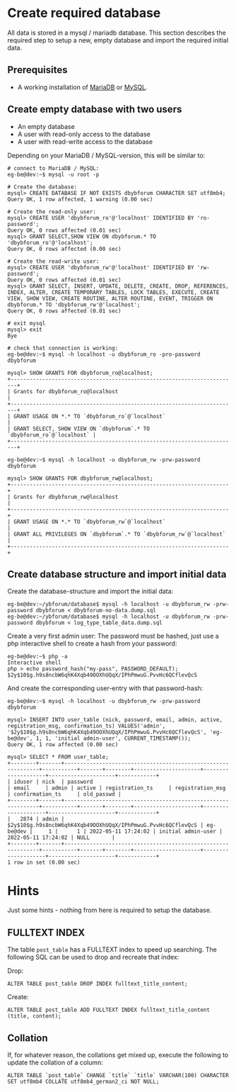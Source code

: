 # Create required database
All data is stored in a mysql / mariadb database. This section describes the required step to setup a new, empty database and import the required initial data.

## Prerequisites
- A working installation of [MariaDB](https://mariadb.org/) or [MySQL](https://www.mysql.com).

## Create empty database with two users
- An empty database
- A user with read-only access to the database
- A user with read-write access to the database

Depending on your MariaDB / MySQL-version, this will be similar to:
```
# connect to MariaDB / MySQL:
eg-be@dev:~$ mysql -u root -p

# Create the database:
mysql> CREATE DATABASE IF NOT EXISTS dbybforum CHARACTER SET utf8mb4;
Query OK, 1 row affected, 1 warning (0.00 sec)

# Create the read-only user:
mysql> CREATE USER 'dbybforum_ro'@'localhost' IDENTIFIED BY 'ro-password';
Query OK, 0 rows affected (0.01 sec)
mysql> GRANT SELECT,SHOW VIEW ON dbybforum.* TO 'dbybforum_ro'@'localhost';
Query OK, 0 rows affected (0.00 sec)

# Create the read-write user:
mysql> CREATE USER 'dbybforum_rw'@'localhost' IDENTIFIED BY 'rw-password';
Query OK, 0 rows affected (0.01 sec)
mysql> GRANT SELECT, INSERT, UPDATE, DELETE, CREATE, DROP, REFERENCES, INDEX, ALTER, CREATE TEMPORARY TABLES, LOCK TABLES, EXECUTE, CREATE VIEW, SHOW VIEW, CREATE ROUTINE, ALTER ROUTINE, EVENT, TRIGGER ON dbybforum.* TO 'dbybforum_rw'@'localhost';
Query OK, 0 rows affected (0.01 sec)

# exit mysql
mysql> exit
Bye

# check that connection is working:
eg-be@dev:~$ mysql -h localhost -u dbybforum_ro -pro-password dbybforum

mysql> SHOW GRANTS FOR dbybforum_ro@localhost;
+------------------------------------------------------------------------+
| Grants for dbybforum_ro@localhost                                      |
+------------------------------------------------------------------------+
| GRANT USAGE ON *.* TO `dbybforum_ro`@`localhost`                       |
| GRANT SELECT, SHOW VIEW ON `dbybforum`.* TO `dbybforum_ro`@`localhost` |
+------------------------------------------------------------------------+

eg-be@dev:~$ mysql -h localhost -u dbybforum_rw -prw-password dbybforum

mysql> SHOW GRANTS FOR dbybforum_rw@localhost;
+---------------------------------------------------------------------+
| Grants for dbybforum_rw@localhost                                   |
+---------------------------------------------------------------------+
| GRANT USAGE ON *.* TO `dbybforum_rw`@`localhost`                    |
| GRANT ALL PRIVILEGES ON `dbybforum`.* TO `dbybforum_rw`@`localhost` |
+---------------------------------------------------------------------+
```

## Create database structure and import initial data
Create the database-structure and import the initial data:
```
eg-be@dev:~/ybforum/database$ mysql -h localhost -u dbybforum_rw -prw-password dbybforum < dbybforum-no-data.dump.sql 
eg-be@dev:~/ybforum/database$ mysql -h localhost -u dbybforum_rw -prw-password dbybforum < log_type_table_data.dump.sql 
```

Create a very first admin user:
The password must be hashed, just use a php interactive shell to create a hash from your password:
```
eg-be@dev:~$ php -a
Interactive shell
php > echo password_hash("my-pass", PASSWORD_DEFAULT);
$2y$10$g.h9s8ncbW6qhK4Xqb49OOXhUQqX/IPhPmwuG.PvvHc6QCflevQcS
```
And create the corresponding user-entry with that password-hash:
```
eg-be@dev:~$ mysql -h localhost -u dbybforum_rw -prw-password dbybforum

mysql> INSERT INTO user_table (nick, password, email, admin, active, registration_msg, confirmation_ts) VALUES('admin', '$2y$10$g.h9s8ncbW6qhK4Xqb49OOXhUQqX/IPhPmwuG.PvvHc6QCflevQcS', 'eg-be@dev', 1, 1, 'initial admin-user', CURRENT_TIMESTAMP());
Query OK, 1 row affected (0.00 sec)

mysql> SELECT * FROM user_table;
+--------+-------+--------------------------------------------------------------+-----------+-------+--------+---------------------+--------------------+---------------------+------------+
| iduser | nick  | password                                                     | email     | admin | active | registration_ts     | registration_msg   | confirmation_ts     | old_passwd |
+--------+-------+--------------------------------------------------------------+-----------+-------+--------+---------------------+--------------------+---------------------+------------+
|   2874 | admin | $2y$10$g.h9s8ncbW6qhK4Xqb49OOXhUQqX/IPhPmwuG.PvvHc6QCflevQcS | eg-be@dev |     1 |      1 | 2022-05-11 17:24:02 | initial admin-user | 2022-05-11 17:24:02 | NULL       |
+--------+-------+--------------------------------------------------------------+-----------+-------+--------+---------------------+--------------------+---------------------+------------+
1 row in set (0.00 sec)
```

# Hints
Just some hints - nothing from here is required to setup the database.

## FULLTEXT INDEX
The table `post_table` has a FULLTEXT index to speed up searching. The following SQL can be used to drop and recreate that index:

Drop: 
```
ALTER TABLE post_table DROP INDEX fulltext_title_content;
```

Create: 
```
ALTER TABLE post_table ADD FULLTEXT INDEX fulltext_title_content (title, content);
``` 

## Collation
If, for whatever reason, the collations get mixed up, execute the following to update the collation of a column:

```
ALTER TABLE `post_table` CHANGE `title` `title` VARCHAR(100) CHARACTER SET utf8mb4 COLLATE utf8mb4_german2_ci NOT NULL;
```
